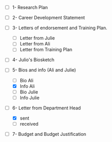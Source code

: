 - [ ] 1- Research Plan
- [ ] 2- Career Development Statement
- [ ] 3- Letters of endorsement and Training Plan.
    - [ ] Letter from Julie
    - [ ] Letter from Ali
    - [ ] Letter from Training Plan

- [ ] 4- Julio's Biosketch

- [ ] 5- Bios and info (Ali and Julie)
    - [ ] Bio Ali
    - [x] Info Ali
    - [ ] Bio Julie
    - [ ] Info Julie

- [ ] 6- Letter from Department Head
    - [x] sent
    - [ ] received

- [ ] 7- Budget and Budget Justification

